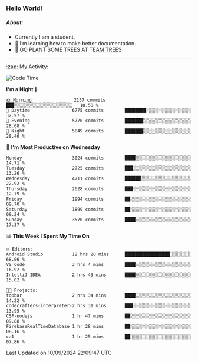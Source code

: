 ### Hello World!

##### About:
- Currently I am a student.
- 🌱 I’m learning how to make better documentation.
- 🌱 GO PLANT SOME TREES AT [TEAM TREES](https://teamtrees.org/)

---
  <summary>:zap: My Activity:</summary>
  
<!--START_SECTION:waka-->
![Code Time](http://img.shields.io/badge/Code%20Time-1%2C450%20hrs%2011%20mins-blue)

**I'm a Night 🦉** 

```text
🌞 Morning                2157 commits        ███░░░░░░░░░░░░░░░░░░░░░░   10.50 % 
🌆 Daytime                6775 commits        ████████░░░░░░░░░░░░░░░░░   32.97 % 
🌃 Evening                5770 commits        ███████░░░░░░░░░░░░░░░░░░   28.08 % 
🌙 Night                  5849 commits        ███████░░░░░░░░░░░░░░░░░░   28.46 % 
```
📅 **I'm Most Productive on Wednesday** 

```text
Monday                   3024 commits        ████░░░░░░░░░░░░░░░░░░░░░   14.71 % 
Tuesday                  2725 commits        ███░░░░░░░░░░░░░░░░░░░░░░   13.26 % 
Wednesday                4711 commits        ██████░░░░░░░░░░░░░░░░░░░   22.92 % 
Thursday                 2628 commits        ███░░░░░░░░░░░░░░░░░░░░░░   12.79 % 
Friday                   1994 commits        ██░░░░░░░░░░░░░░░░░░░░░░░   09.70 % 
Saturday                 1899 commits        ██░░░░░░░░░░░░░░░░░░░░░░░   09.24 % 
Sunday                   3570 commits        ████░░░░░░░░░░░░░░░░░░░░░   17.37 % 
```


📊 **This Week I Spent My Time On** 

```text
🔥 Editors: 
Android Studio           12 hrs 20 mins      █████████████████░░░░░░░░   68.06 % 
VS Code                  3 hrs 4 mins        ████░░░░░░░░░░░░░░░░░░░░░   16.92 % 
IntelliJ IDEA            2 hrs 43 mins       ████░░░░░░░░░░░░░░░░░░░░░   15.02 % 

🐱‍💻 Projects: 
topbar                   2 hrs 34 mins       ████░░░░░░░░░░░░░░░░░░░░░   14.22 % 
codecrafters-interpreter-2 hrs 31 mins       ███░░░░░░░░░░░░░░░░░░░░░░   13.95 % 
CSF-nodejs               1 hr 47 mins        ██░░░░░░░░░░░░░░░░░░░░░░░   09.88 % 
FirebaseRealTimeDatabase 1 hr 28 mins        ██░░░░░░░░░░░░░░░░░░░░░░░   08.16 % 
ca1                      1 hr 25 mins        ██░░░░░░░░░░░░░░░░░░░░░░░   07.86 % 
```


 Last Updated on 10/09/2024 22:09:47 UTC
<!--END_SECTION:waka-->
